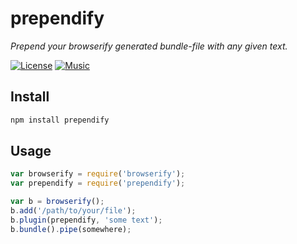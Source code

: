 # prependify

*Prepend your browserify generated bundle-file with any given text.*

[![License][license-image]][license-url]
[![Music][music-image]][music-url]


## Install
```sh
npm install prependify
```

## Usage
```js
var browserify = require('browserify');
var prependify = require('prependify');

var b = browserify();
b.add('/path/to/your/file');
b.plugin(prependify, 'some text');
b.bundle().pipe(somewhere);
```


[license-url]: http://zedshaw.com/archive/why-i-algpl/
[license-image]: http://img.shields.io/:license-MIT-blue.svg
[music-url]: http://somafm.com/defcon/
[music-image]: https://img.shields.io/badge/music-SomaFM-FF0000.svg
